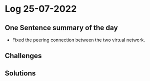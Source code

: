 # Log 25-07-2022

## One Sentence summary of the day
- Fixed the peering connection between the two virtual network.
## Challenges

## Solutions